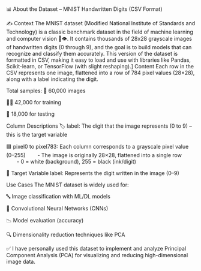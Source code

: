 📊 About the Dataset – MNIST Handwritten Digits (CSV Format)

✍️ Context
The MNIST dataset (Modified National Institute of Standards and Technology) is a classic benchmark dataset in the field of machine learning and computer vision 🧠👁️.
It contains thousands of 28x28 grayscale images of handwritten digits (0 through 9), and the goal is to build models that can recognize and classify them accurately.
This version of the dataset is formatted in CSV, making it easy to load and use with libraries like Pandas, Scikit-learn, or TensorFlow (with slight reshaping).]
  Content
Each row in the CSV represents one image, flattened into a row of 784 pixel values (28×28), along with a label indicating the digit.

Total samples: 🧾 60,000 images

🏋️‍♂️ 42,000 for training

🧪 18,000 for testing

Column Descriptions
🏷️ label: The digit that the image represents (0 to 9) – this is the target variable

🟦 pixel0 to pixel783: Each column corresponds to a grayscale pixel value (0–255)
  - The image is originally 28×28, flattened into a single row
  - 0 = white (background), 255 = black (ink/digit)

  🎯 Target Variable
label: Represents the digit written in the image (0–9)

 Use Cases
The MNIST dataset is widely used for:

🔤 Image classification with ML/DL models

🧠 Convolutional Neural Networks (CNNs)

📉 Model evaluation (accuracy)

🔍 Dimensionality reduction techniques like PCA 

✅ I have personally used this dataset to implement and analyze Principal Component Analysis (PCA) for visualizing and reducing high-dimensional image data.
